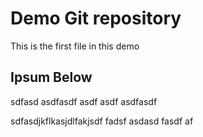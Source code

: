 # Demo Git repository

This is the first file in this demo

## Ipsum Below

sdfasd asdfasdf asdf asdf asdfasdf

sdfasdjkflkasjdlfakjsdf fadsf asdasd fasdf af